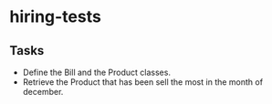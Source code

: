 # hiring-tests

## Tasks
- Define the Bill and the Product classes.
- Retrieve the Product that has been sell the most in the month of december.
